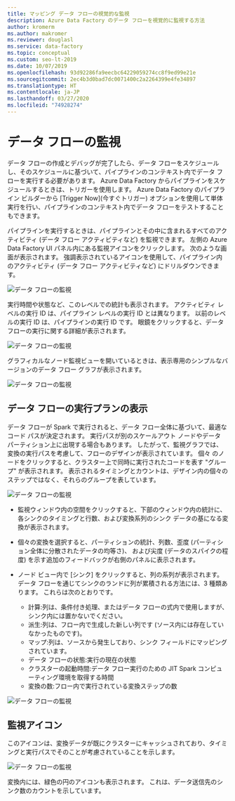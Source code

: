 ```yaml
---
title: マッピング データ フローの視覚的な監視
description: Azure Data Factory のデータ フローを視覚的に監視する方法
author: kromerm
ms.author: makromer
ms.reviewer: douglasl
ms.service: data-factory
ms.topic: conceptual
ms.custom: seo-lt-2019
ms.date: 10/07/2019
ms.openlocfilehash: 93d92286fa9eecbc64229059274cc8f9ed99e21e
ms.sourcegitcommit: 2ec4b3d0bad7dc0071400c2a2264399e4fe34897
ms.translationtype: HT
ms.contentlocale: ja-JP
ms.lasthandoff: 03/27/2020
ms.locfileid: "74928274"
---
```

# <a name="monitor-data-flows"></a>データ フローの監視



データ フローの作成とデバッグが完了したら、データ フローをスケジュールし、そのスケジュールに基づいて、パイプラインのコンテキスト内でデータ フローを実行する必要があります。 Azure Data Factory からパイプラインをスケジュールするときは、トリガーを使用します。 Azure Data Factory のパイプライン ビルダーから [Trigger Now]\(今すぐトリガー\) オプションを使用して単体実行を行い、パイプラインのコンテキスト内でデータ フローをテストすることもできます。

パイプラインを実行するときは、パイプラインとその中に含まれるすべてのアクティビティ (データ フロー アクティビティなど) を監視できます。 左側の Azure Data Factory UI パネル内にある監視アイコンをクリックします。 次のような画面が表示されます。 強調表示されているアイコンを使用して、パイプライン内のアクティビティ (データ フロー アクティビティなど) にドリルダウンできます。

![データ フローの監視](media/data-flow/mon001.png "データ フローの監視")

実行時間や状態など、このレベルでの統計も表示されます。 アクティビティ レベルの実行 ID は、パイプライン レベルの実行 ID とは異なります。 以前のレベルの実行 ID は、パイプラインの実行 ID です。 眼鏡をクリックすると、データ フローの実行に関する詳細が表示されます。

![データ フローの監視](media/data-flow/mon002.png "データ フローの監視")

グラフィカルなノード監視ビューを開いているときは、表示専用のシンプルなバージョンのデータ フロー グラフが表示されます。

![データ フローの監視](media/data-flow/mon003.png "データ フローの監視")

## <a name="view-data-flow-execution-plans"></a>データ フローの実行プランの表示

データ フローが Spark で実行されると、データ フロー全体に基づいて、最適なコード パスが決定されます。 実行パスが別のスケールアウト ノードやデータ パーティション上に出現する場合もあります。 したがって、監視グラフでは、変換の実行パスを考慮して、フローのデザインが表示されています。 個々 のノードをクリックすると、クラスター上で同時に実行されたコードを表す "グループ" が表示されます。 表示されるタイミングとカウントは、デザイン内の個々のステップではなく、それらのグループを表しています。

![データ フローの監視](media/data-flow/mon004.png "データ フローの監視")

* 監視ウィンドウ内の空間をクリックすると、下部のウィンドウ内の統計に、各シンクのタイミングと行数、および変換系列のシンク データの基になる変換が表示されます。

* 個々の変換を選択すると、パーティションの統計、列数、歪度 (パーティション全体に分散されたデータの均等さ)、 および尖度 (データのスパイクの程度) を示す追加のフィードバックが右側のパネルに表示されます。

* ノード ビュー内で [シンク] をクリックすると、列の系列が表示されます。 データ フローを通じてシンクのランドに列が累積される方法には、3 種類あります。 これらは次のとおりです。

  * 計算:列は、条件付き処理、またはデータ フローの式内で使用しますが、シンク内には置かないでください。
  * 派生:列は、フロー内で生成した新しい列です (ソース内には存在していなかったものです)。
  * マップ:列は、ソースから発生しており、シンク フィールドにマッピングされています。
  * データ フローの状態:実行の現在の状態
  * クラスターの起動時間:データ フロー実行のための JIT Spark コンピューティング環境を取得する時間
  * 変換の数:フロー内で実行されている変換ステップの数
  
![データ フローの監視](media/data-flow/monitornew.png "データ フローの監視 新規")  
  
## <a name="monitor-icons"></a>監視アイコン

このアイコンは、変換データが既にクラスターにキャッシュされており、タイミングと実行パスでそのことが考慮されていることを示します。

![データ フローの監視](media/data-flow/mon004.png "データ フローの監視")

変換内には、緑色の円のアイコンも表示されます。 これは、データ送信先のシンク数のカウントを示しています。
